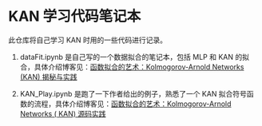 # KAN 学习代码笔记本

此仓库将自己学习 KAN 时用的一些代码进行记录。

1. dataFit.ipynb 是自己写的一个数据拟合的笔记本，包括 MLP 和 KAN 的拟合，具体介绍博客见：[函数拟合的艺术：Kolmogorov-Arnold Networks (KAN) 揭秘与实践](https://zhuanlan.zhihu.com/p/697838829)

2. KAN_Play.ipynb 是跑了一下作者给出的例子，熟悉了一个 KAN 拟合符号函数的流程，具体介绍博客见：[函数拟合的艺术：Kolmogorov-Arnold Networks ( KAN) 源码实践](https://zhuanlan.zhihu.com/p/698511539)




